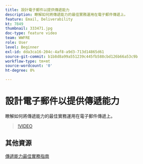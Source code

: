 ```yaml
---
title: 設計電子郵件以提供傳遞能力
description: 瞭解如何將傳遞能力的最佳實務運用在電子郵件傳遞上。
feature: Email, Deliverability
kt: 7849
thumbnail: 333471.jpg
doc-type: feature video
team: WWFRE
role: User
level: Beginner
exl-id: dda3ca16-204c-4af8-a9d3-713d14865d61
source-git-commit: b1b8d8a99a551239c445fb588cbd126b66a53c9b
workflow-type: tm+mt
source-wordcount: '0'
ht-degree: 0%

---
```


# 設計電子郵件以提供傳遞能力

瞭解如何將傳遞能力的最佳實務運用在電子郵件傳遞上。

>[!VIDEO](https://video.tv.adobe.com/v/333471?quality=12&learn=on)

## 其他資源

[傳遞能力最佳實務指南](https://experienceleague.adobe.com/docs/deliverability-learn/deliverability-best-practice-guide/introduction.html?lang=zh-Hant)
